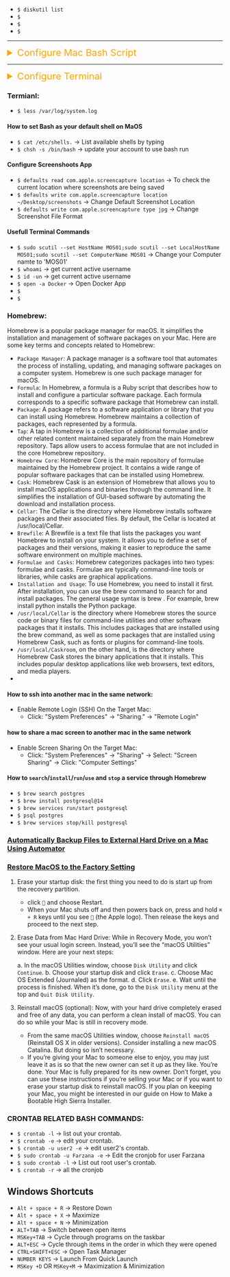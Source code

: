 -   `$ diskutil list`
-   `$ `
-   `$ `
-   `$ `

---

<details><summary style="font-size:22px;color:Orange;text-align:left">Configure Mac Bash Script</summary>

```bash
# Increase Trackpad Tracking Speed
defaults write -g com.apple.trackpad.scaling 2.5
# Reset to Default Trackpad Tracking Speed:
defaults delete -g com.apple.trackpad.scaling
# After running the commands, you may need to log out and log back in or restart your Mac for the changes to take effect. Alternatively, you can restart the SystemUIServer process using the following command:
killall SystemUIServer
```

</details>

---

<details><summary style="font-size:22px;color:Orange;text-align:left">Configure Terminal</summary>

**Customize Terminal Appearance**:

-   You can use the tput command to change text attributes like color and style. For example, to set the terminal text color to red:

    -   `$ tput setaf 1`

-   To reset the color:

    -   `$ tput sgr0`

**Change Terminal Theme**:

-   You can change the terminal theme using profiles. For example, to set the default theme, use:

    -   `$ defaults write com.apple.Terminal "Default Window Settings" -string "Pro"`

        -   Replace "Pro" with the name of your preferred theme.

**Enable/Disable Terminal Bell**:

-   To disable the terminal bell sound, you can use the set command. For example:

    -   `$ set bell-style none`

        -   Add this to your shell configuration file to make it permanent.

**Customize Tab Title**:

-   You can customize the tab title using escape sequences. For example:

    -   `$ echo -e "\033];Custom Title\007"`

        -   This changes the tab title to "Custom Title."

**Modify Terminal Preferences**:

-   You can use the defaults command to modify Terminal preferences. For example, to enable the "Use option as meta key" option:

    -   `$ defaults write com.apple.Terminal "OptionIsMeta" -bool true`

Remember to restart your terminal or open a new terminal window for changes to take effect. Additionally, always back up your configuration files before making significant changes.

</details>

### Termianl:

-   `$ less /var/log/system.log`

#### How to set Bash as your default shell on MaOS

-   `$ cat /etc/shells.` → List available shells by typing
-   `$ chsh -s /bin/bash` → update your account to use bash run

#### Configure Screenshoots App

-   `$ defaults read com.apple.screencapture location` -> To check the current location where screenshots are being saved
-   `$ defaults write com.apple.screencapture location ~/Desktop/screenshots` -> Change Default Screenshot Location
-   `$ defaults write com.apple.screencapture type jpg` -> Change Screenshot File Format

#### Usefull Terminal Commands

-   `$ sudo scutil --set HostName MOS01;sudo scutil --set LocalHostName MOS01;sudo scutil --set ComputerName MOS01` → Change your Computer namte to 'MOS01'
-   `$ whoami` → get current active username
-   `$ id -un` → get current active username
-   `$ open -a Docker` → Open Docker App
-   `$ `
-   `$ `

### Homebrew:

Homebrew is a popular package manager for macOS. It simplifies the installation and management of software packages on your Mac. Here are some key terms and concepts related to Homebrew:

-   `Package Manager`: A package manager is a software tool that automates the process of installing, updating, and managing software packages on a computer system. Homebrew is one such package manager for macOS.
-   `Formula`: In Homebrew, a formula is a Ruby script that describes how to install and configure a particular software package. Each formula corresponds to a specific software package that Homebrew can install.
-   `Package`: A package refers to a software application or library that you can install using Homebrew. Homebrew maintains a collection of packages, each represented by a formula.
-   `Tap`: A tap in Homebrew is a collection of additional formulae and/or other related content maintained separately from the main Homebrew repository. Taps allow users to access formulae that are not included in the core Homebrew repository.
-   `Homebrew Core`: Homebrew Core is the main repository of formulae maintained by the Homebrew project. It contains a wide range of popular software packages that can be installed using Homebrew.
-   `Cask`: Homebrew Cask is an extension of Homebrew that allows you to install macOS applications and binaries through the command line. It simplifies the installation of GUI-based software by automating the download and installation process.
-   `Cellar`: The Cellar is the directory where Homebrew installs software packages and their associated files. By default, the Cellar is located at /usr/local/Cellar.
-   `Brewfile`: A Brewfile is a text file that lists the packages you want Homebrew to install on your system. It allows you to define a set of packages and their versions, making it easier to reproduce the same software environment on multiple machines.
-   `Formulae and Casks`: Homebrew categorizes packages into two types: formulae and casks. Formulae are typically command-line tools or libraries, while casks are graphical applications.
-   `Installation and Usage`: To use Homebrew, you need to install it first. After installation, you can use the brew command to search for and install packages. The general usage syntax is brew <command> <package>. For example, brew install python installs the Python package.
-   `/usr/local/Cellar` is the directory where Homebrew stores the source code or binary files for command-line utilities and other software packages that it installs. This includes packages that are installed using the brew command, as well as some packages that are installed using Homebrew Cask, such as fonts or plugins for command-line tools.
-   `/usr/local/Caskroom`, on the other hand, is the directory where Homebrew Cask stores the binary applications that it installs. This includes popular desktop applications like web browsers, text editors, and media players.
-   []()

#### How to ssh into another mac in the same network:

-   Enable Remote Login (SSH) On the Target Mac:
    -   Click: "System Preferences" -> "Sharing." -> "Remote Login"

#### how to share a mac screen to another mac in the same network

-   Enable Screen Sharing On the Target Mac:
    -   Click: "System Preferences" -> "Sharing" -> Select: "Screen Sharing" -> Click: "Computer Settings"

#### How to `search`/`install`/`run`/`use` and `stop` a service through Homebrew

-   `$ brew search postgres`
-   `$ brew install postgresql@14`
-   `$ brew services run/start postgresql`
-   `$ psql postgres`
-   `$ brew services stop/kill postgresql`

### [Automatically Backup Files to External Hard Drive on a Mac Using Automator](https://www.youtube.com/watch?v=n17XsI80ndE)

### [Restore MacOS to the Factory Setting](https://support.apple.com/en-us/HT208496)

1. Erase your startup disk: the first thing you need to do is start up from the recovery partition.

    - click `` and choose Restart.
    - When your Mac shuts off and then powers back on, press and hold `⌘ + R` keys until you see `` (the Apple logo). Then release the keys and proceed to the next step.

2. Erase Data from Mac Hard Drive: While in Recovery Mode, you won’t see your usual login screen. Instead, you’ll see the “macOS Utilities” window. Here are your next steps:

    a. In the macOS Utilities window, choose `Disk Utility` and click `Continue`.
    b. Choose your startup disk and click `Erase`.
    c. Choose Mac OS Extended (Journaled) as the format.
    d. Click `Erase`.
    e. Wait until the process is finished. When it’s done, go to the `Disk Utility` menu at the top and `Quit Disk Utility`.

3. Reinstall macOS (optional): Now, with your hard drive completely erased and free of any data, you can perform a clean install of macOS. You can do so while your Mac is still in recovery mode.
    - From the same macOS Utilities window, choose `Reinstall macOS` (Reinstall OS X in older versions). Consider installing a new macOS Catalina. But doing so isn’t necessary.
    - If you’re giving your Mac to someone else to enjoy, you may just leave it as is so that the new owner can set it up as they like. You’re done. Your Mac is fully prepared for its new owner. Don’t forget, you can use these instructions if you’re selling your Mac or if you want to erase your startup disk to reinstall macOS. If you plan on keeping your Mac, you might be interested in our guide on How to Make a Bootable High Sierra Installer.

### CRONTAB RELATED BASH COMMANDS:

-   `$ crontab -l` → list out your crontab.
-   `$ crontab -e` → edit your crontab.
-   `$ crontab -u user2 -e` → edit user2's crontab.
-   `$ sudo crontab -u Farzana -e` → Edit the cronjob for user Farzana
-   `$ sudo crontab -l` → List out root user's crontab.
-   `$ crontab -r` → all the cronjob

## Windows Shortcuts

-   `Alt + space + R` → Restore Down
-   `Alt + space + X` → Maximize
-   `Alt + space + N` → Minimization
-   `ALT+TAB` → Switch between open items
-   `MSKey+TAB` → Cycle through programs on the taskbar
-   `ALT+ESC` → Cycle through items in the order in which they were opened
-   `CTRL+SHIFT+ESC` → Open Task Manager
-   `NUMBER KEYS` → Launch From Quick Launch
-   `MSKey +D` OR `MSKey+M` → Maximization & Minimization
